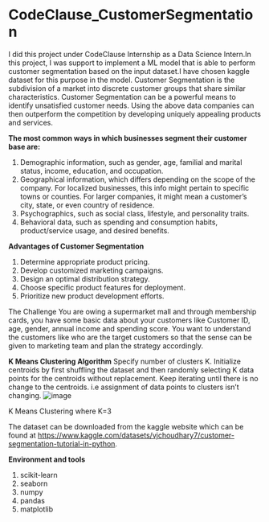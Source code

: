 # CodeClause_CustomerSegmentation

I did this project under CodeClause Internship as a Data Science Intern.In this project, I was support to implement a ML model that is able to perform customer segmentation based on the input dataset.I have chosen kaggle dataset for this purpose in the model.
Customer Segmentation is the subdivision of a market into discrete customer groups that share similar characteristics. Customer Segmentation can be a powerful means to identify unsatisfied customer needs. Using the above data companies can then outperform the competition by developing uniquely appealing products and services.

<b>The most common ways in which businesses segment their customer base are:</b>
<ol>
  <li>Demographic information, such as gender, age, familial and marital status, income, education, and occupation.</li>
  <li>Geographical information, which differs depending on the scope of the company. For localized businesses, this info might pertain to specific towns or counties. For larger companies, it might mean a customer’s city, state, or even country of residence.</li>
  <li>Psychographics, such as social class, lifestyle, and personality traits.</li>
  <li>Behavioral data, such as spending and consumption habits, product/service usage, and desired benefits.</li>
</ol>
<b>Advantages of Customer Segmentation</b>
<ol>
  <li>Determine appropriate product pricing.</li>
  <li>Develop customized marketing campaigns.</li>
  <li>Design an optimal distribution strategy.</li>
  <li>Choose specific product features for deployment.</li>
  <li>Prioritize new product development efforts.</li>
 </ol>
The Challenge
You are owing a supermarket mall and through membership cards, you have some basic data about your customers like Customer ID, age, gender, annual income and spending score. You want to understand the customers like who are the target customers so that the sense can be given to marketing team and plan the strategy accordingly.

<b>K Means Clustering Algorithm</b>
Specify number of clusters K.
Initialize centroids by first shuffling the dataset and then randomly selecting K data points for the centroids without replacement.
Keep iterating until there is no change to the centroids. i.e assignment of data points to clusters isn’t changing.
![image](https://user-images.githubusercontent.com/78408338/198832009-7d8f7140-761f-4abd-b91c-efd6b347b75e.png)


K Means Clustering where K=3

The dataset can be downloaded from the kaggle website which can be found at https://www.kaggle.com/datasets/vjchoudhary7/customer-segmentation-tutorial-in-python.

<b>Environment and tools</b>
<ol>
  <li>scikit-learn</li>
  <li>seaborn</li>
  <li>numpy</li>
  <li>pandas</li>
  <li>matplotlib</li>
